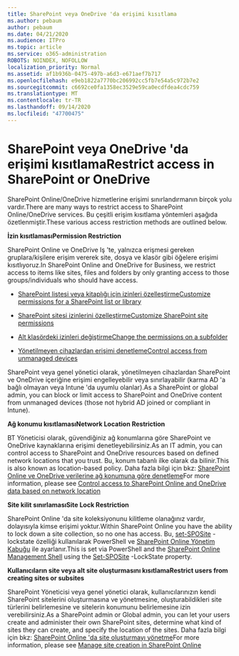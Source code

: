 ```yaml
---
title: SharePoint veya OneDrive 'da erişimi kısıtlama
ms.author: pebaum
author: pebaum
ms.date: 04/21/2020
ms.audience: ITPro
ms.topic: article
ms.service: o365-administration
ROBOTS: NOINDEX, NOFOLLOW
localization_priority: Normal
ms.assetid: af1b936b-0475-497b-a6d3-e671aef7b717
ms.openlocfilehash: e9eb1822a7770bc206992cc5fb7e54a5c972b7e2
ms.sourcegitcommit: c6692ce0fa1358ec3529e59ca0ecdfdea4cdc759
ms.translationtype: MT
ms.contentlocale: tr-TR
ms.lasthandoff: 09/14/2020
ms.locfileid: "47700475"
---
```

# <a name="restrict-access-in-sharepoint-or-onedrive"></a><span data-ttu-id="a0920-102">SharePoint veya OneDrive 'da erişimi kısıtlama</span><span class="sxs-lookup"><span data-stu-id="a0920-102">Restrict access in SharePoint or OneDrive</span></span>

<span data-ttu-id="a0920-103">SharePoint Online/OneDrive hizmetlerine erişimi sınırlandırmanın birçok yolu vardır.</span><span class="sxs-lookup"><span data-stu-id="a0920-103">There are many ways to restrict access to SharePoint Online/OneDrive services.</span></span> <span data-ttu-id="a0920-104">Bu çeşitli erişim kısıtlama yöntemleri aşağıda özetlenmiştir.</span><span class="sxs-lookup"><span data-stu-id="a0920-104">These various access restriction methods are outlined below.</span></span> 

<span data-ttu-id="a0920-105">**İzin kısıtlaması**</span><span class="sxs-lookup"><span data-stu-id="a0920-105">**Permission Restriction**</span></span>

<span data-ttu-id="a0920-106">SharePoint Online ve OneDrive Iş 'te, yalnızca erişmesi gereken gruplara/kişilere erişim vererek site, dosya ve klasör gibi öğelere erişimi kısıtlıyoruz.</span><span class="sxs-lookup"><span data-stu-id="a0920-106">In SharePoint Online and OneDrive for Business, we restrict access to items like sites, files and folders by only granting access to those groups/individuals who should have access.</span></span>

- [<span data-ttu-id="a0920-107">SharePoint listesi veya kitaplığı için izinleri özelleştirme</span><span class="sxs-lookup"><span data-stu-id="a0920-107">Customize permissions for a SharePoint list or library</span></span>](https://support.office.com/article/Customize-permissions-for-a-SharePoint-list-or-library-02d770f3-59eb-4910-a608-5f84cc297782)

- [<span data-ttu-id="a0920-108">SharePoint sitesi izinlerini özelleştirme</span><span class="sxs-lookup"><span data-stu-id="a0920-108">Customize SharePoint site permissions</span></span>](https://docs.microsoft.com/sharepoint/customize-sharepoint-site-permissions)

- [<span data-ttu-id="a0920-109">Alt klasördeki izinleri değiştirme</span><span class="sxs-lookup"><span data-stu-id="a0920-109">Change the permissions on a subfolder</span></span>](https://support.office.com/article/Change-the-permissions-on-a-subfolder-5427BD7C-F20A-4F75-8CF2-5359DD45A1A6)

- [<span data-ttu-id="a0920-110">Yönetilmeyen cihazlardan erişimi denetleme</span><span class="sxs-lookup"><span data-stu-id="a0920-110">Control access from unmanaged devices</span></span>](https://docs.microsoft.com/sharepoint/control-access-from-unmanaged-devices)

<span data-ttu-id="a0920-111">SharePoint veya genel yönetici olarak, yönetilmeyen cihazlardan SharePoint ve OneDrive içeriğine erişimi engelleyebilir veya sınırlayabilir (karma AD 'a bağlı olmayan veya Intune 'da uyumlu olanlar).</span><span class="sxs-lookup"><span data-stu-id="a0920-111">As a SharePoint or global admin, you can block or limit access to SharePoint and OneDrive content from unmanaged devices (those not hybrid AD joined or compliant in Intune).</span></span>

<span data-ttu-id="a0920-112">**Ağ konumu kısıtlaması**</span><span class="sxs-lookup"><span data-stu-id="a0920-112">**Network Location Restriction**</span></span>

<span data-ttu-id="a0920-113">BT Yöneticisi olarak, güvendiğiniz ağ konumlarına göre SharePoint ve OneDrive kaynaklarına erişimi denetleyebilirsiniz.</span><span class="sxs-lookup"><span data-stu-id="a0920-113">As an IT admin, you can control access to SharePoint and OneDrive resources based on defined network locations that you trust.</span></span> <span data-ttu-id="a0920-114">Bu, konum tabanlı ilke olarak da bilinir.</span><span class="sxs-lookup"><span data-stu-id="a0920-114">This is also known as location-based policy.</span></span> <span data-ttu-id="a0920-115">Daha fazla bilgi için bkz: [SharePoint Online ve OneDrive verilerine ağ konumuna göre denetleme](https://docs.microsoft.com/sharepoint/control-access-based-on-network-location)</span><span class="sxs-lookup"><span data-stu-id="a0920-115">For more information, please see [Control access to SharePoint Online and OneDrive data based on network location](https://docs.microsoft.com/sharepoint/control-access-based-on-network-location)</span></span>

<span data-ttu-id="a0920-116">**Site kilit sınırlaması**</span><span class="sxs-lookup"><span data-stu-id="a0920-116">**Site Lock Restriction**</span></span> 

<span data-ttu-id="a0920-117">SharePoint Online 'da site koleksiyonunu kilitleme olanağınız vardır, dolayısıyla kimse erişimi yoktur.</span><span class="sxs-lookup"><span data-stu-id="a0920-117">Within SharePoint Online you have the ability to lock down a site collection, so no one has access.</span></span> <span data-ttu-id="a0920-118">Bu, [set-SPOSite](https://docs.microsoft.com/powershell/module/sharepoint-online/set-sposite?view=sharepoint-ps) -lockstate özelliği kullanılarak PowerShell ve [SharePoint Online Yönetim Kabuğu](https://docs.microsoft.com/powershell/sharepoint/sharepoint-online/connect-sharepoint-online?view=sharepoint-ps) ile ayarlanır.</span><span class="sxs-lookup"><span data-stu-id="a0920-118">This is set via PowerShell and the [SharePoint Online Management Shell](https://docs.microsoft.com/powershell/sharepoint/sharepoint-online/connect-sharepoint-online?view=sharepoint-ps) using the [Set-SPOSite](https://docs.microsoft.com/powershell/module/sharepoint-online/set-sposite?view=sharepoint-ps) -LockState property.</span></span>

<span data-ttu-id="a0920-119">**Kullanıcıların site veya alt site oluşturmasını kısıtlama**</span><span class="sxs-lookup"><span data-stu-id="a0920-119">**Restrict users from creating sites or subsites**</span></span>

<span data-ttu-id="a0920-120">SharePoint Yöneticisi veya genel yönetici olarak, kullanıcılarınızın kendi SharePoint sitelerini oluşturmasına ve yönetmesine, oluşturabildikleri site türlerini belirlemesine ve sitelerin konumunu belirlemesine izin verebilirsiniz.</span><span class="sxs-lookup"><span data-stu-id="a0920-120">As a SharePoint admin or Global admin, you can let your users create and administer their own SharePoint sites, determine what kind of sites they can create, and specify the location of the sites.</span></span> <span data-ttu-id="a0920-121">Daha fazla bilgi için bkz: [SharePoint Online 'da site oluşturmayı yönetme](https://docs.microsoft.com/sharepoint/manage-site-creation)</span><span class="sxs-lookup"><span data-stu-id="a0920-121">For more information, please see [Manage site creation in SharePoint Online](https://docs.microsoft.com/sharepoint/manage-site-creation)</span></span>

